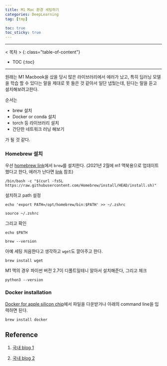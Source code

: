 ```yaml
---
title: M1 Mac 환경 세팅하기
categories: DeepLearning
tag: [tmp]

toc: true
toc_sticky: true
---
```


---
< 목차 >
{: class="table-of-content"}
* TOC
{:toc}
---

원래는 M1 Macbook을 샀을 당시 많은 라이브러리에서 에러가 났고, 특히 딥러닝 모델을 학습 할 수 있다는 말을 제대로 못 들은 것 같아서 일단 냅뒀는데,
된다는 말을 듣고 설치해보려고한다.


순서는 

- brew 설치
- Docker or conda 설치
- torch 등 라이브러리 설치 
- 간단한 네트워크 러닝 해보기

가 될 것 같다.




### Homebrew 설치

우선 [homebrew link](https://brew.sh/index_ko)에서 `brew`를 설치한다. 
(2021년 2월에 m1 맥북용으로 업데이트했다고 한다, 에러가 난다면 [link](https://gist.github.com/nrubin29/bea5aa83e8dfa91370fe83b62dad6dfa) 참조)

```
/bin/bash -c "$(curl -fsSL https://raw.githubusercontent.com/Homebrew/install/HEAD/install.sh)"
```

설치하고 path 설정

```
echo 'export PATH=/opt/homebrew/bin:$PATH' >> ~/.zshrc

source ~/.zshrc
```

그리고 확인

```
echo $PATH

brew --version
```

아예 세팅 처음한다고 생각하고 `wget`도 깔아주고 한다.

```
brew install wget
```

M1 맥의 경우 파이썬 버전 2.7이 디폴트일테니 알아서 설치해준다, 그리고 체크

```
python3 --version
```


### Docker installation

[Docker for apple silicon chip](https://docs.docker.com/docker-for-mac/apple-silicon/)에서 파일을 다운받거나 아래의 command line을 입력하면 된다.

```
brew install docker 
```



## Reference

1. [국내 blog 1](https://shanepark.tistory.com/m/45?category=1182535)

2. [국내 blog 2](https://cpuu.postype.com/post/9183991)
